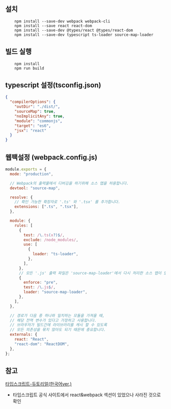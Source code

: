 ## 설치

```console
    npm install --save-dev webpack webpack-cli
    npm install --save react react-dom
    npm install --save-dev @types/react @types/react-dom
    npm install --save-dev typescript ts-loader source-map-loader
```

## 빌드 실행

```console
    npm install
    npm run build
```

## typescript 설정(tsconfig.json)

```json
{
  "compilerOptions": {
    "outDir": "./dist/",
    "sourceMap": true,
    "noImplicitAny": true,
    "module": "commonjs",
    "target": "es6",
    "jsx": "react"
  }
}
```

## 웹팩설정 (webpack.config.js)

```js
module.exports = {
  mode: "production",

  // Webpack의 출력물에서 디버깅을 하기위해 소스 맵을 허용합니다.
  devtool: "source-map",

  resolve: {
    // 확인 가능한 확장자로 '.ts' 와 '.tsx' 를 추가합니다.
    extensions: [".ts", ".tsx"],
  },

  module: {
    rules: [
      {
        test: /\.ts(x?)$/,
        exclude: /node_modules/,
        use: [
          {
            loader: "ts-loader",
          },
        ],
      },
      // 모든 '.js' 출력 파일은 'source-map-loader'에서 다시 처리한 소스 맵이 있습니다.
      {
        enforce: "pre",
        test: /\.js$/,
        loader: "source-map-loader",
      },
    ],
  },

  // 경로가 다음 중 하나와 일치하는 모듈을 가져올 때,
  // 해당 전역 변수가 있다고 가정하고 사용합니다.
  // 브라우저가 빌드간에 라이브러리를 캐시 할 수 있도록
  // 모든 의존성을 묶지 않아도 되기 때문에 중요합니다.
  externals: {
    react: "React",
    "react-dom": "ReactDOM",
  },
};
```

## 참고

[타입스크립트-듀토리얼(한국어ver.)](https://typescript-kr.github.io/pages/tutorials/react-&-webpack.html)

- 타입스크립트 공식 사이트에서 react&webpack 섹션이 있었으나 사라진 것으로 확인
